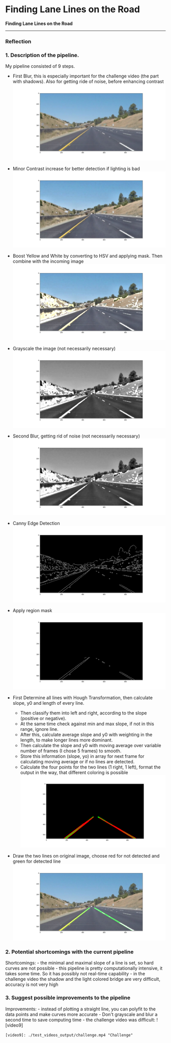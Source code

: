 # **Finding Lane Lines on the Road** 


**Finding Lane Lines on the Road**


[//]: # (Image References)

[image1]: ./MD_images/1_blur1.png "First Blur"
[image2]: ./MD_images/2_contrast.png "Contrast Increase"
[image3]: ./MD_images/3_yellow_white_mask.png "Boost Yellow and White with mask"
[image4]: ./MD_images/4_grayscale.png "Grayscale Blur"
[image5]: ./MD_images/5_blur2.png "Second Blur"
[image6]: ./MD_images/6_canny.png "Canny Edge Detection"
[image7]: ./MD_images/7_region_mask.png "Region Mask"
[image8]: ./MD_images/8_lines.png "All Lines and average Line"
[image9]: ./MD_images/9_result.png "Result"

---

### Reflection

### 1. Description of the pipeline.

My pipeline consisted of 9 steps. 
* First Blur, this is especially important for the challenge video (the part with shadows).
    Also for getting ride of noise, before enhancing contrast
![image1]

* Minor Contrast increase for better detection if lighting is bad
![image2]

* Boost Yellow and White by converting to HSV and applying mask. Then combine with the incoming image
![image3]

* Grayscale the image (not necessarily necessary)
![image4]

* Second Blur, getting rid of noise (not necessarily necessary)
![image5]

* Canny Edge Detection
![image6]

* Apply region mask
![image7]

* First Determine all lines with Hough Transformation, then calculate slope, y0 and length of every line.
    * Then classify them into left and right, according to the slope (positive or negative).
    * At the same time check against min and max slope, if not in this range, ignore line.
    * After this, calculate average slope and y0 with weighting in the length, to make longer lines more dominant.
    * Then calculate the slope and y0 with moving average over variable number of frames (I chose 5 frames) to smooth.
    * Store this information (slope, yo) in array for next frame for calculating moving average or if no lines are detected.
    * Calculate the four points for the two lines (1 right, 1 left), format the output in the way, that different coloring is possible
![image8]

 * Draw the two lines on original image, choose red for not detected and green for detected line   
![image9]


### 2. Potential shortcomings with the current pipeline


Shortcomings:
    - the minimal and maximal slope of a line is set, so hard curves are not possible 
    - this pipeline is pretty computationally intensive, it takes some time. So it has possibly not real-time capability
    - in the challenge video the shadow and the light colored bridge are very difficult, accuracy is not very high


### 3. Suggest possible improvements to the pipeline

Improvements:
    - instead of plotting a straight line, you can polyfit to the data points and make curves more accurate
    - Don't grayscale and blur a second time to save computing time
    - the challenge video was difficult:
    ![video9]
    
    [video9]: ./test_videos_output/challenge.mp4 "Challenge"
